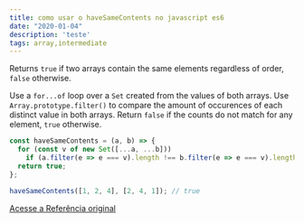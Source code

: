 ```yaml
---
title: como usar o haveSameContents no javascript es6
date: "2020-01-04"
description: 'teste'
tags: array,intermediate
---
```


Returns `true` if two arrays contain the same elements regardless of order, `false` otherwise.

Use a `for...of` loop over a `Set` created from the values of both arrays.
Use `Array.prototype.filter()` to compare the amount of occurences of each distinct value in both arrays.
Return `false` if the counts do not match for any element, `true` otherwise.

```js
const haveSameContents = (a, b) => {
  for (const v of new Set([...a, ...b]))
    if (a.filter(e => e === v).length !== b.filter(e => e === v).length) return false;
  return true;
};
```

```js
haveSameContents([1, 2, 4], [2, 4, 1]); // true
```

[Acesse a Referência original](http://github.com/30-seconds/)
